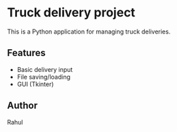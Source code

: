 # Truck delivery project
This is a Python application for managing truck deliveries.

## Features
- Basic delivery input
- File saving/loading
- GUI (Tkinter)

## Author
Rahul